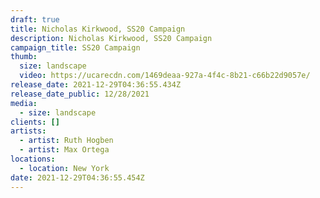 ```yaml
---
draft: true
title: Nicholas Kirkwood, SS20 Campaign
description: Nicholas Kirkwood, SS20 Campaign
campaign_title: SS20 Campaign
thumb:
  size: landscape
  video: https://ucarecdn.com/1469deaa-927a-4f4c-8b21-c66b22d9057e/
release_date: 2021-12-29T04:36:55.434Z
release_date_public: 12/28/2021
media:
  - size: landscape
clients: []
artists:
  - artist: Ruth Hogben
  - artist: Max Ortega
locations:
  - location: New York
date: 2021-12-29T04:36:55.454Z
---
```

